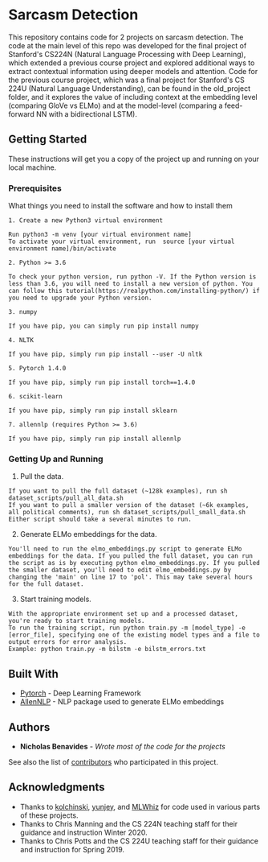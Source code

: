 # Sarcasm Detection

This repository contains code for 2 projects on sarcasm detection. The code at the main level of this repo was developed for the final project of Stanford's CS224N (Natural Language Processing with Deep Learning), which extended a previous course project and explored additional ways to extract contextual information using deeper models and attention. Code for the previous course project, which was a final project for Stanford's CS 224U (Natural Language Understanding), can be found in the old_project folder, and it explores the value of including context at the embedding level (comparing GloVe vs ELMo) and at the model-level (comparing a feed-forward NN with a bidirectional LSTM).

## Getting Started

These instructions will get you a copy of the project up and running on your local machine.

### Prerequisites

What things you need to install the software and how to install them

```
1. Create a new Python3 virtual environment

Run python3 -m venv [your virtual environment name]
To activate your virtual environment, run  source [your virtual environment name]/bin/activate

2. Python >= 3.6

To check your python version, run python -V. If the Python version is less than 3.6, you will need to install a new version of python. You can follow this tutorial(https://realpython.com/installing-python/) if you need to upgrade your Python version.

3. numpy

If you have pip, you can simply run pip install numpy

4. NLTK

If you have pip, simply run pip install --user -U nltk

5. Pytorch 1.4.0

If you have pip, simply run pip install torch==1.4.0

6. scikit-learn

If you have pip, simply run pip install sklearn

7. allennlp (requires Python >= 3.6)

If you have pip, simply run pip install allennlp
```

### Getting Up and Running

1. Pull the data.
```
If you want to pull the full dataset (~128k examples), run sh dataset_scripts/pull_all_data.sh
If you want to pull a smaller version of the dataset (~6k examples, all political comments), run sh dataset_scripts/pull_small_data.sh
Either script should take a several minutes to run.
```

2. Generate ELMo embeddings for the data.

```
You'll need to run the elmo_embeddings.py script to generate ELMo embeddings for the data. If you pulled the full dataset, you can run the script as is by executing python elmo_embeddings.py. If you pulled the smaller dataset, you'll need to edit elmo_embeddings.py by changing the 'main' on line 17 to 'pol'. This may take several hours for the full dataset.
```

3. Start training models.
```
With the appropriate environment set up and a processed dataset, you're ready to start training models.
To run the training script, run python train.py -m [model_type] -e [error_file], specifying one of the existing model types and a file to output errors for error analysis.
Example: python train.py -m bilstm -e bilstm_errors.txt
```

## Built With

* [Pytorch](https://pytorch.org/) - Deep Learning Framework
* [AllenNLP](https://allennlp.org/) - NLP package used to generate ELMo embeddings

## Authors

* **Nicholas Benavides** - *Wrote most of the code for the projects*

See also the list of [contributors](https://github.com/nnbenavides/Sarcasm-Detection/graphs/contributors) who participated in this project.

## Acknowledgments

* Thanks to [kolchinski](https://github.com/kolchinski/reddit-sarc), [yunjey](https://github.com/yunjey/pytorch-tutorial/blob/master/tutorials/02-intermediate/bidirectional_recurrent_neural_network/main.py), and [MLWhiz](https://gist.githubusercontent.com/MLWhiz/1ac0841f0333a97396d300b8f4c247c9/raw/aa352c54d00f801ea1579790652ff8ebb160b01b/pytorch_attention.py) for code used in various parts of these projects.
* Thanks to Chris Manning and the CS 224N teaching staff for their guidance and instruction Winter 2020.
* Thanks to Chris Potts and the CS 224U teaching staff for their guidance and instruction for Spring 2019.